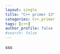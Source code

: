 ```yaml
---
layout: single
title: "C++ primer 13"
categories: C++_primer
tags: [c++]
author_profile: false
#search: false
---
```


sss